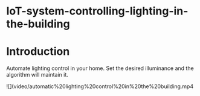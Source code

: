 # IoT-system-controlling-lighting-in-the-building

# Introduction
Automate lighting control in your home. Set the desired illuminance and the algorithm will maintain it.

![](video/automatic%20lighting%20control%20in%20the%20building.mp4

